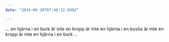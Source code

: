```yaml
---
date: "2024-06-20T07:46:32.846Z"

---
```



... en hjärna i en burk är inte en kropp är inte en hjärna i en kuvös är inte en kropp är inte en hjärna i en burk ...
  
  